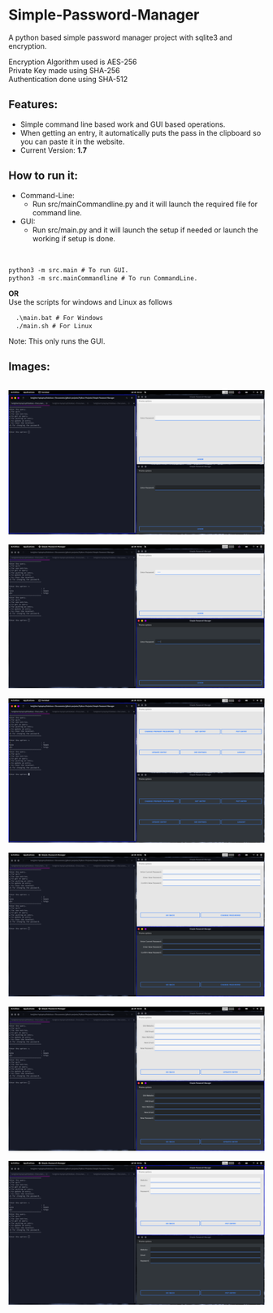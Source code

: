 # Simple-Password-Manager

A python based simple password manager project with sqlite3 and encryption.

Encryption Algorithm used is AES-256<br/>
Private Key made using SHA-256<br/>
Authentication done using SHA-512<br/>

## Features:
* Simple command line based work and GUI based operations.
* When getting an entry, it automatically puts the pass in the clipboard so you can paste it in the website.
* Current Version: <b>1.7</b>

## How to run it:
* Command-Line:
  * Run src/mainCommandline.py and it will launch the required file for command line.
* GUI:
  * Run src/main.py and it will launch the setup if needed or launch the working if setup is done.

<br/>

    python3 -m src.main # To run GUI.
    python3 -m src.mainCommandline # To run CommandLine.

<b>OR</b>
<br/>Use the scripts for windows and Linux as follows

      .\main.bat # For Windows 
      ./main.sh # For Linux

Note: This only runs the GUI. 

## Images:
<br/>
<img src = "img/1.png">
<br/><br/>
<img src = "img/2.png">
<br/><br/>
<img src = "img/3.png">
<br/><br/>
<img src = "img/4.png">
<br/><br/>
<img src = "img/5.png">
<br/><br/>
<img src = "img/6.png">
